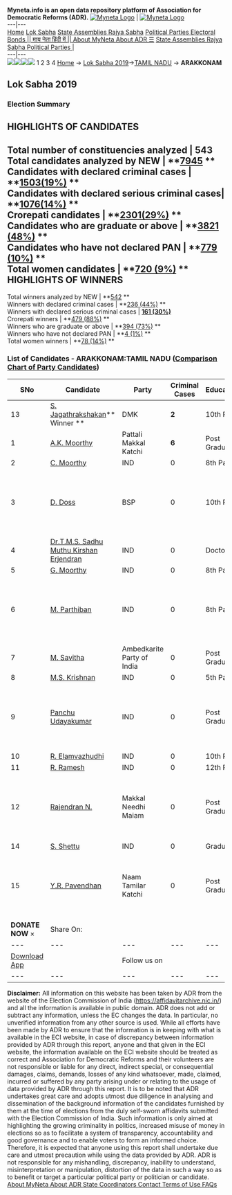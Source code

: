 **Myneta.info is an open data repository platform of Association for Democratic Reforms (ADR).**
[![Myneta Logo](https://www.myneta.info/lib/img/myneta-logo.png)](https://www.myneta.info/) | [![Myneta Logo](https://www.myneta.info/lib/img/adr-logo.png)](https://adrindia.org)  
---|---  
[Home](https://www.myneta.info/) [Lok Sabha](https://www.myneta.info/#ls "Lok Sabha") [ State Assemblies ](https://www.myneta.info/#sa "State Assemblies") [Rajya Sabha](https://www.myneta.info/#rs "Rajya Sabha") [Political Parties ](https://www.myneta.info/party "Political Parties") [ Electoral Bonds ](https://www.myneta.info/electoral_bonds "Electoral Bonds") [ || माय नेता हिंदी में || ](https://translate.google.co.in/translate?prev=hp&hl=en&js=y&u=www.myneta.info&sl=en&tl=hi&history_state0=) [ About MyNeta ](https://adrindia.org/content/about-myneta) [ About ADR ](https://adrindia.org/about-adr/who-we-are) [☰](javascript:void\(0\))
[ State Assemblies ](https://www.myneta.info/#sa "State Assemblies") [ Rajya Sabha ](https://www.myneta.info/#rs "Rajya Sabha") [ Political Parties ](https://www.myneta.info/party "Political Parties")
|   
---|---  
![](https://www.myneta.info/lib/img/banner/banner-1.png)![](https://www.myneta.info/lib/img/banner/banner-2.png)![](https://www.myneta.info/lib/img/banner/banner-3.png)![](https://www.myneta.info/lib/img/banner/banner-4.png)
1  2  3  4 
[Home](https://www.myneta.info/) → [Lok Sabha 2019](https://www.myneta.info/LokSabha2019/)→[TAMIL NADU](https://www.myneta.info/LokSabha2019/index.php?action=show_constituencies&state_id=55) → **ARAKKONAM**
### 
## Lok Sabha 2019
###  Election Summary 
HIGHLIGHTS OF CANDIDATES  
---  
Total number of constituencies analyzed |  543   
Total candidates analyzed by NEW | **[7945](https://www.myneta.info/LokSabha2019/index.php?action=summary&subAction=candidates_analyzed&sort=candidate#summary) **  
Candidates with declared criminal cases | **[1503(19%)](https://www.myneta.info/LokSabha2019/index.php?action=summary&subAction=crime&sort=candidate#summary) **  
Candidates with declared serious criminal cases| **[1076(14%)](https://www.myneta.info/LokSabha2019/index.php?action=summary&subAction=serious_crime&sort=candidate#summary) **  
Crorepati candidates | **[2301(29%)](https://www.myneta.info/LokSabha2019/index.php?action=summary&subAction=crorepati&sort=candidate#summary) **  
Candidates who are graduate or above | **[3821 (48%)](https://www.myneta.info/LokSabha2019/index.php?action=summary&subAction=education&sort=candidate#summary) **  
Candidates who have not declared PAN | **[779 (10%)](https://www.myneta.info/LokSabha2019/index.php?action=summary&subAction=without_pan&sort=candidate#summary) **  
Total women candidates | **[720 (9%)](https://www.myneta.info/LokSabha2019/index.php?action=summary&subAction=women_candidate&sort=candidate#summary) **  
HIGHLIGHTS OF WINNERS  
---  
Total winners analyzed by NEW | **[542](https://www.myneta.info/LokSabha2019/index.php?action=summary&subAction=winner_analyzed&sort=candidate#summary) **  
Winners with declared criminal cases | **[236 (44%)](https://www.myneta.info/LokSabha2019/index.php?action=summary&subAction=winner_crime&sort=candidate#summary) **  
Winners with declared serious criminal cases | **[161 (30%)](https://www.myneta.info/LokSabha2019/index.php?action=summary&subAction=winner_serious_crime&sort=candidate#summary)**  
Crorepati winners | **[479 (88%)](https://www.myneta.info/LokSabha2019/index.php?action=summary&subAction=winner_crorepati&sort=candidate#summary) **  
Winners who are graduate or above | **[394 (73%)](https://www.myneta.info/LokSabha2019/index.php?action=summary&subAction=winner_education&sort=candidate#summary) **  
Winners who have not declared PAN | **[4 (1%)](https://www.myneta.info/LokSabha2019/index.php?action=summary&subAction=winner_without_pan&sort=candidate#summary) **  
Total women winners | **[78 (14%)](https://www.myneta.info/LokSabha2019/index.php?action=summary&subAction=winner_women&sort=candidate#summary) **  
### List of Candidates - ARAKKONAM:TAMIL NADU ([Comparison Chart of Party Candidates](https://www.myneta.info/LokSabha2019/comparisonchart.php?constituency_id=812))
SNo | Candidate| Party| Criminal Cases| Education| Age| Total Assets| Liabilities  
---|---|---|---|---|---|---|---  
13  | [S. Jagathrakshakan](https://www.myneta.info/LokSabha2019/candidate.php?candidate_id=5843)** Winner ** | DMK | **2** | 10th Pass| 71 | Rs 1,14,69,84,897 ~ 114 Crore+ | Rs 16,63,65,972 ~ 16 Crore+  
1  | [A.K. Moorthy](https://www.myneta.info/LokSabha2019/candidate.php?candidate_id=5233) | Pattali Makkal Katchi | **6** | Post Graduate| 55 | Rs 4,60,23,417 ~ 4 Crore+ | Rs 77,10,578 ~ 77 Lacs+  
2  | [C. Moorthy](https://www.myneta.info/LokSabha2019/candidate.php?candidate_id=8602) | IND | 0 | 8th Pass| 35 | Rs 82,000 ~ 82 Thou+ | Rs 50,000 ~ 50 Thou+  
3  | [D. Doss](https://www.myneta.info/LokSabha2019/candidate.php?candidate_id=5231) | BSP | 0 | 10th Pass| 48 | ![](https://myneta.info/image_v2.php?myneta_folder=LokSabha2019&candidate_id=5231&col=ta) | ![](https://myneta.info/image_v2.php?myneta_folder=LokSabha2019&candidate_id=5231&col=lia)  
4  | [Dr.T.M.S. Sadhu Muthu Kirshan Erjendran](https://www.myneta.info/LokSabha2019/candidate.php?candidate_id=8595) | IND | 0 | Doctorate| 57 | Rs 25,000 ~ 25 Thou+ | Rs 0 ~   
5  | [G. Moorthy](https://www.myneta.info/LokSabha2019/candidate.php?candidate_id=8601) | IND | 0 | 8th Pass| 36 | Rs 16,83,000 ~ 16 Lacs+ | Rs 0 ~   
6  | [M. Parthiban](https://www.myneta.info/LokSabha2019/candidate.php?candidate_id=8600) | IND | 0 | 8th Pass| 45 | ![](https://myneta.info/image_v2.php?myneta_folder=LokSabha2019&candidate_id=8600&col=ta) | ![](https://myneta.info/image_v2.php?myneta_folder=LokSabha2019&candidate_id=8600&col=lia)  
7  | [M. Savitha](https://www.myneta.info/LokSabha2019/candidate.php?candidate_id=5846) | Ambedkarite Party of India | 0 | Post Graduate| 33 | Rs 51,000 ~ 51 Thou+ | Rs 0 ~   
8  | [M.S. Krishnan](https://www.myneta.info/LokSabha2019/candidate.php?candidate_id=5234) | IND | 0 | 5th Pass| 59 | Rs 20,50,000 ~ 20 Lacs+ | Rs 0 ~   
9  | [Panchu Udayakumar](https://www.myneta.info/LokSabha2019/candidate.php?candidate_id=8593) | IND | 0 | Post Graduate| 40 | ![](https://myneta.info/image_v2.php?myneta_folder=LokSabha2019&candidate_id=8593&col=ta) | ![](https://myneta.info/image_v2.php?myneta_folder=LokSabha2019&candidate_id=8593&col=lia)  
10  | [R. Elamvazhudhi](https://www.myneta.info/LokSabha2019/candidate.php?candidate_id=8592) | IND | 0 | 10th Pass| 60 | Rs 22,20,000 ~ 22 Lacs+ | Rs 0 ~   
11  | [R. Ramesh](https://www.myneta.info/LokSabha2019/candidate.php?candidate_id=8603) | IND | 0 | 12th Pass| 40 | Rs 24,50,000 ~ 24 Lacs+ | Rs 0 ~   
12  | [Rajendran N.](https://www.myneta.info/LokSabha2019/candidate.php?candidate_id=5845) | Makkal Needhi Maiam | 0 | Post Graduate| 61 | ![](https://myneta.info/image_v2.php?myneta_folder=LokSabha2019&candidate_id=5845&col=ta) | ![](https://myneta.info/image_v2.php?myneta_folder=LokSabha2019&candidate_id=5845&col=lia)  
14  | [S. Shettu](https://www.myneta.info/LokSabha2019/candidate.php?candidate_id=8597) | IND | 0 | Graduate| 46 | Rs 2,56,100 ~ 2 Lacs+ | Rs 0 ~   
15  | [Y.R. Pavendhan](https://www.myneta.info/LokSabha2019/candidate.php?candidate_id=5232) | Naam Tamilar Katchi | 0 | Post Graduate| 40 | ![](https://myneta.info/image_v2.php?myneta_folder=LokSabha2019&candidate_id=5232&col=ta) | ![](https://myneta.info/image_v2.php?myneta_folder=LokSabha2019&candidate_id=5232&col=lia)  
|  **DONATE NOW** × |  Share On:  | [](https://api.whatsapp.com/send?text=https%3A%2F%2Fmyneta.info%2Fpunjab2022%2Findex.php%3Faction%3Dshow_constituencies%26state_id%3D19) | [](https://www.facebook.com/sharer/sharer.php?u=https%3A%2F%2Fmyneta.info%2Fpunjab2022%2Findex.php%3Faction%3Dshow_constituencies%26state_id%3D19) | [](https://twitter.com/share?url=https%3A%2F%2Fmyneta.info%2Fpunjab2022%2Findex.php%3Faction%3Dshow_constituencies%26state_id%3D19)  
---|---|---|---|---  
| [ Download App ](https://play.google.com/store/apps/details?id=com.webrosoft.myneta1&pcampaignid=pcampaignidMKT-Other-global-all-co-prtnr-py-PartBadge-Mar2515-1) | [](https://play.google.com/store/apps/details?id=com.webrosoft.myneta1&pcampaignid=pcampaignidMKT-Other-global-all-co-prtnr-py-PartBadge-Mar2515-1) |  Follow us on  | [](https://www.facebook.com/adrindia.org/) | [](https://twitter.com/adrspeaks) | [](https://groups.google.com/g/national-election-watch?hl=en&pli=1) | [](https://www.instagram.com/adrspeaks/) | [](https://www.youtube.com/user/adrspeaks) | [](https://sharechat.com/profile/adrspeaks)  
---|---|---|---|---|---|---|---|---  
**Disclaimer:** All information on this website has been taken by ADR from the website of the Election Commission of India (https://affidavitarchive.nic.in/) and all the information is available in public domain. ADR does not add or subtract any information, unless the EC changes the data. In particular, no unverified information from any other source is used. While all efforts have been made by ADR to ensure that the information is in keeping with what is available in the ECI website, in case of discrepancy between information provided by ADR through this report, anyone and that given in the ECI website, the information available on the ECI website should be treated as correct and Association for Democratic Reforms and their volunteers are not responsible or liable for any direct, indirect special, or consequential damages, claims, demands, losses of any kind whatsoever, made, claimed, incurred or suffered by any party arising under or relating to the usage of data provided by ADR through this report. It is to be noted that ADR undertakes great care and adopts utmost due diligence in analysing and dissemination of the background information of the candidates furnished by them at the time of elections from the duly self-sworn affidavits submitted with the Election Commission of India. Such information is only aimed at highlighting the growing criminality in politics, increased misuse of money in elections so as to facilitate a system of transparency, accountability and good governance and to enable voters to form an informed choice. Therefore, it is expected that anyone using this report shall undertake due care and utmost precaution while using the data provided by ADR. ADR is not responsible for any mishandling, discrepancy, inability to understand, misinterpretation or manipulation, distortion of the data in such a way so as to benefit or target a particular political party or politician or candidate. 
[ About MyNeta ](https://adrindia.org/content/about-myneta) [ About ADR ](https://adrindia.org/about-adr/who-we-are) [ State Coordinators ](https://adrindia.org/about-adr/state-coordinators) [ Contact ](https://adrindia.org/contact-us) [ Terms of Use ](https://adrindia.org/content/adr-terms-use) [ FAQs ](https://adrindia.org/content/faqs)
